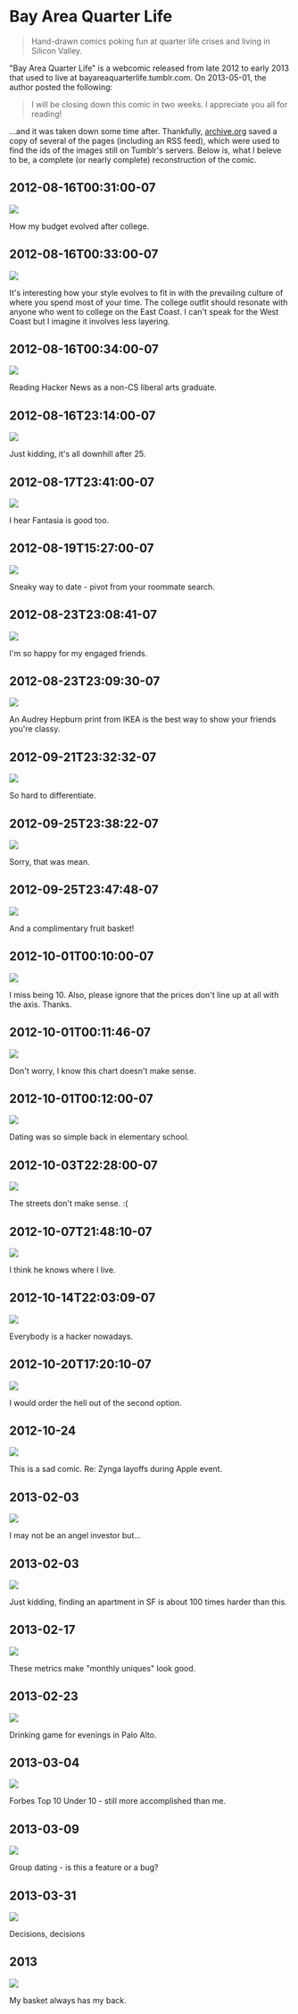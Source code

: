 # Bay Area Quarter Life
> Hand-drawn comics poking fun at quarter life crises and living in Silicon Valley.

"Bay Area Quarter Life" is a webcomic released from late 2012 to early 2013 that used to live at bayareaquarterlife.tumblr.com. On 2013-05-01, the author posted the following:

> I will be closing down this comic in two weeks. I appreciate you all for reading!

...and it was taken down some time after. Thankfully, [archive.org](https://archive.org) saved a copy of several of the pages (including an RSS feed), which were used to find the ids of the images still on Tumblr's servers. Below is, what I beleve to be, a complete (or nearly complete) reconstruction of the comic.

## 2012-08-16T00:31:00-07
![](https://raw.githubusercontent.com/slang800/bay-area-quarter-life/master/2012-08-16T00%3A31%3A00-07.png)

How my budget evolved after college.

## 2012-08-16T00:33:00-07
![](https://raw.githubusercontent.com/slang800/bay-area-quarter-life/master/2012-08-16T00%3A33%3A00-07.png)

It's interesting how your style evolves to fit in with the prevailing culture of where you spend most of your time. The college outfit should resonate with anyone who went to college on the East Coast. I can't speak for the West Coast but I imagine it involves less layering.

## 2012-08-16T00:34:00-07
![](https://raw.githubusercontent.com/slang800/bay-area-quarter-life/master/2012-08-16T00%3A34%3A00-07.png)

Reading Hacker News as a non-CS liberal arts graduate.

## 2012-08-16T23:14:00-07
![](https://raw.githubusercontent.com/slang800/bay-area-quarter-life/master/2012-08-16T23%3A14%3A00-07.png)

Just kidding, it's all downhill after 25.

## 2012-08-17T23:41:00-07
![](https://raw.githubusercontent.com/slang800/bay-area-quarter-life/master/2012-08-17T23%3A41%3A00-07.png)

I hear Fantasia is good too.

## 2012-08-19T15:27:00-07
![](https://raw.githubusercontent.com/slang800/bay-area-quarter-life/master/2012-08-19T15%3A27%3A00-07.png)

Sneaky way to date - pivot from your roommate search.

## 2012-08-23T23:08:41-07
![](https://raw.githubusercontent.com/slang800/bay-area-quarter-life/master/2012-08-23T23%3A08%3A41-07.png)

I'm so happy for my engaged friends.

## 2012-08-23T23:09:30-07
![](https://raw.githubusercontent.com/slang800/bay-area-quarter-life/master/2012-08-23T23%3A09%3A30-07.png)

An Audrey Hepburn print from IKEA is the best way to show your friends you're classy.

## 2012-09-21T23:32:32-07
![](https://raw.githubusercontent.com/slang800/bay-area-quarter-life/master/2012-09-21T23%3A32%3A32-07.png)

So hard to differentiate.

## 2012-09-25T23:38:22-07
![](https://raw.githubusercontent.com/slang800/bay-area-quarter-life/master/2012-09-25T23%3A38%3A22-07.png)

Sorry, that was mean.

## 2012-09-25T23:47:48-07
![](https://raw.githubusercontent.com/slang800/bay-area-quarter-life/master/2012-09-25T23%3A47%3A48-07.png)

And a complimentary fruit basket!

## 2012-10-01T00:10:00-07
![](https://raw.githubusercontent.com/slang800/bay-area-quarter-life/master/2012-10-01T00%3A10%3A00-07.png)

I miss being 10. Also, please ignore that the prices don't line up at all with the axis. Thanks.

## 2012-10-01T00:11:46-07
![](https://raw.githubusercontent.com/slang800/bay-area-quarter-life/master/2012-10-01T00%3A11%3A46-07.png)

Don't worry, I know this chart doesn't make sense.

## 2012-10-01T00:12:00-07
![](https://raw.githubusercontent.com/slang800/bay-area-quarter-life/master/2012-10-01T00%3A12%3A00-07.png)

Dating was so simple back in elementary school.

## 2012-10-03T22:28:00-07
![](https://raw.githubusercontent.com/slang800/bay-area-quarter-life/master/2012-10-03T22%3A28%3A00-07.png)

The streets don't make sense. :(

## 2012-10-07T21:48:10-07
![](https://raw.githubusercontent.com/slang800/bay-area-quarter-life/master/2012-10-07T21%3A48%3A10-07.png)

I think he knows where I live.

## 2012-10-14T22:03:09-07
![](https://raw.githubusercontent.com/slang800/bay-area-quarter-life/master/2012-10-14T22%3A03%3A09-07.png)

Everybody is a hacker nowadays.

## 2012-10-20T17:20:10-07
![](https://raw.githubusercontent.com/slang800/bay-area-quarter-life/master/2012-10-20T17%3A20%3A10-07.png)

I would order the hell out of the second option.

## 2012-10-24
![](https://raw.githubusercontent.com/slang800/bay-area-quarter-life/master/2012-10-24.png)

This is a sad comic. Re: Zynga layoffs during Apple event.

## 2013-02-03
![](https://raw.githubusercontent.com/slang800/bay-area-quarter-life/master/2013-02-03%202.png)

I may not be an angel investor but...

## 2013-02-03
![](https://raw.githubusercontent.com/slang800/bay-area-quarter-life/master/2013-02-03.png)

Just kidding, finding an apartment in SF is about 100 times harder than this.

## 2013-02-17
![](https://raw.githubusercontent.com/slang800/bay-area-quarter-life/master/2013-02-17.png)

These metrics make "monthly uniques" look good.

## 2013-02-23
![](https://raw.githubusercontent.com/slang800/bay-area-quarter-life/master/2013-02-23.png)

Drinking game for evenings in Palo Alto.

## 2013-03-04
![](https://raw.githubusercontent.com/slang800/bay-area-quarter-life/master/2013-03-04.png)

Forbes Top 10 Under 10 - still more accomplished than me.

## 2013-03-09
![](https://raw.githubusercontent.com/slang800/bay-area-quarter-life/master/2013-03-09.png)

Group dating - is this a feature or a bug?

## 2013-03-31
![](https://raw.githubusercontent.com/slang800/bay-area-quarter-life/master/2013-03-31.png)

Decisions, decisions

## 2013
![](https://raw.githubusercontent.com/slang800/bay-area-quarter-life/master/2013.jpg)

My basket always has my back.

